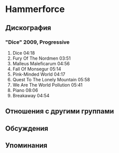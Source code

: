 # Hammerforce



## Дискография

### "Dice" 2009, Progressive

1. Dice 04:18  
2. Fury Of The Nordmen 03:51  
3. Malleus Maleficarum 04:56  
4. Fall Of Monsegur 05:14  
5. Pink-Minded World 04:17  
6. Quest To The Lonely Mountain 05:58  
7. We Are The World Pollution 05:41  
8. Piano 08:06  
9. Breakaway 04:54 


## Отношения с другими группами


## Обсуждения


## Упоминания

